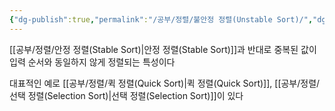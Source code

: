 ```yaml
---
{"dg-publish":true,"permalink":"/공부/정렬/불안정 정렬(Unstable Sort)/","dgPassFrontmatter":true}
---
```


[[공부/정렬/안정 정렬(Stable Sort)\|안정 정렬(Stable Sort)]]과 반대로 중복된 값이 입력 순서와 동일하지 않게 정렬되는 특성이다

대표적인 예로 [[공부/정렬/퀵 정렬(Quick Sort)\|퀵 정렬(Quick Sort)]], [[공부/정렬/선택 정렬(Selection Sort)\|선택 정렬(Selection Sort)]]이 있다